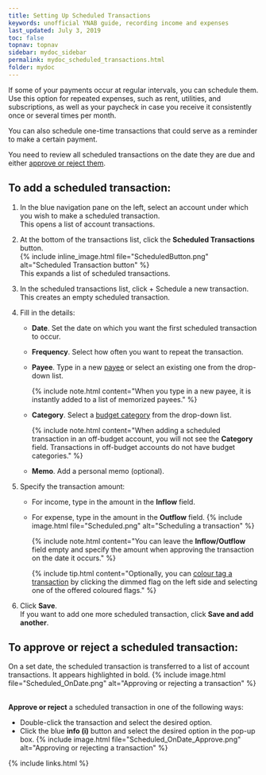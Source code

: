 ```yaml
---
title: Setting Up Scheduled Transactions
keywords: unofficial YNAB guide, recording income and expenses
last_updated: July 3, 2019
toc: false
topnav: topnav
sidebar: mydoc_sidebar
permalink: mydoc_scheduled_transactions.html
folder: mydoc
---
```


If some of your payments occur at regular intervals, you can schedule them. Use this option for repeated expenses, such as rent, utilities, and subscriptions, as well as your paycheck in case you receive it consistently once or several times per month.

You can also schedule one-time transactions that could serve as a reminder to make a certain payment.

You need to review all scheduled transactions on the date they are due and either [approve or reject them](#to-approve-or-reject-a-scheduled-transaction).

## To add a scheduled transaction:

1.  In the blue navigation pane on the left, select an account under which you wish to make a scheduled transaction. <br/>This opens a list of account transactions.

2.  At the bottom of the transactions list, click the **Scheduled Transactions** button. <br/>{% include inline_image.html
file="ScheduledButton.png" alt="Scheduled Transaction button" %} <br/>This expands a list of scheduled transactions.

3.  In the scheduled transactions list, click + Schedule a new transaction. <br/>This creates an empty scheduled transaction.

4.  Fill in the details:
    *  **Date**. Set the date on which you want the first scheduled transaction to occur.
    *  **Frequency**. Select how often you want to repeat the transaction.
    *  **Payee**. Type in a new [payee](mydoc_about_payees) or select an existing one from the drop-down list.

        {% include note.html content="When you type in a new payee, it is instantly added to a list of memorized payees." %}

    *  **Category**. Select a [budget category](mydoc_about_categories) from the drop-down list.

        {% include note.html content="When adding a scheduled transaction in an off-budget account, you will not see the **Category** field. Transactions in off-budget accounts do not have budget categories." %}

    *  **Memo**. Add a personal memo (optional).

5.  Specify the transaction amount:
    *  For income, type in the amount in the **Inflow** field.
    *  For expense, type in the amount in the **Outflow** field.
        {% include image.html file="Scheduled.png" alt="Scheduling a transaction" %}

        {% include note.html content="You can leave the **Inflow/Outflow** field empty and specify the amount when approving the transaction on the date it occurs." %}

        {% include tip.html content="Optionally, you can [colour tag a transaction](mydoc_tagging_transactions) by clicking the dimmed flag on the left side and selecting one of the offered coloured flags." %}

6.  Click **Save**. <br/>If you want to add one more scheduled transaction, click **Save and add another**.

## To approve or reject a scheduled transaction:

On a set date, the scheduled transaction is transferred to a list of account transactions. It appears highlighted in bold.
{% include image.html file="Scheduled_OnDate.png" alt="Approving or rejecting a transaction" %}

<br/>**Approve or reject** a scheduled transaction in one of the following ways:
*  Double-click the transaction and select the desired option.
*  Click the blue **info (i)** button and select the desired option in the pop-up box.
    {% include image.html file="Scheduled_OnDate_Approve.png" alt="Approving or rejecting a transaction" %}

{% include links.html %}
